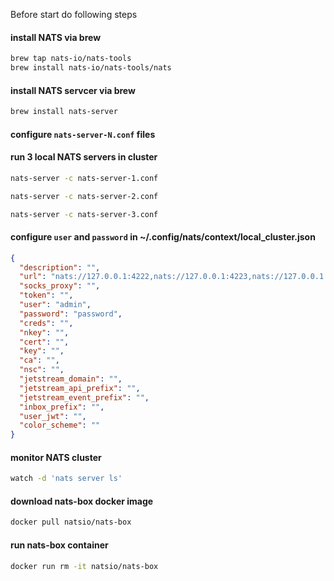 Before start do following steps

#### install NATS via brew

```bash
brew tap nats-io/nats-tools
brew install nats-io/nats-tools/nats
```

#### install NATS servcer via brew

```bash
brew install nats-server
```
#### configure ```nats-server-N.conf``` files

#### run 3 local NATS servers in cluster

```bash
nats-server -c nats-server-1.conf
```
```bash
nats-server -c nats-server-2.conf
```
```bash
nats-server -c nats-server-3.conf
```

#### configure ```user``` and ```password``` in ~/.config/nats/context/local_cluster.json

```json
{
  "description": "",
  "url": "nats://127.0.0.1:4222,nats://127.0.0.1:4223,nats://127.0.0.1:4224",
  "socks_proxy": "",
  "token": "",
  "user": "admin",
  "password": "password",
  "creds": "",
  "nkey": "",
  "cert": "",
  "key": "",
  "ca": "",
  "nsc": "",
  "jetstream_domain": "",
  "jetstream_api_prefix": "",
  "jetstream_event_prefix": "",
  "inbox_prefix": "",
  "user_jwt": "",
  "color_scheme": ""
}
```

#### monitor NATS cluster

```bash
watch -d 'nats server ls'
```

#### download nats-box docker image

```bash
docker pull natsio/nats-box
```

#### run nats-box container

```bash
docker run rm -it natsio/nats-box
```